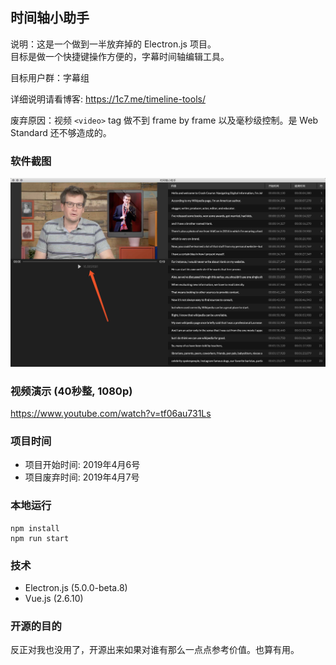 ## 时间轴小助手
说明：这是一个做到一半放弃掉的 Electron.js 项目。       
目标是做一个快捷键操作方便的，字幕时间轴编辑工具。     

目标用户群：字幕组

详细说明请看博客: https://1c7.me/timeline-tools/   

废弃原因：视频 `<video>` tag 做不到 frame by frame 以及毫秒级控制。是 Web Standard 还不够造成的。

### 软件截图
![half-built.jpg](./img/half-built.jpg)

### 视频演示 (40秒整, 1080p)
https://www.youtube.com/watch?v=tf06au731Ls


### 项目时间
* 项目开始时间: 2019年4月6号
* 项目废弃时间: 2019年4月7号

### 本地运行
```
npm install
npm run start
```

### 技术
* Electron.js (5.0.0-beta.8)
* Vue.js (2.6.10)

### 开源的目的
反正对我也没用了，开源出来如果对谁有那么一点点参考价值。也算有用。